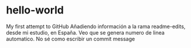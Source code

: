 # hello-world
My first attempt to GitHub
Añadiendo información a la rama readme-edits, desde mi estudio, en España.
Veo que se genera numero de linea automatico.
No sé como escribir un commit message
